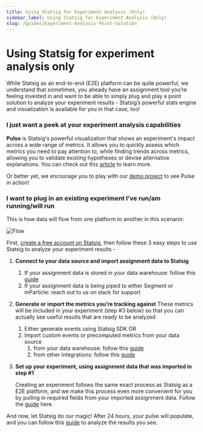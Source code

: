 ```yaml
---
title: Using Statsig for Experiment Analysis (Only)
sidebar_label: Using Statsig for Experiment Analysis (Only)
slug: /guides/Experiment-Analysis-Point-Solution
---
```



# Using Statsig for experiment analysis only


While Statsig as an end-to-end (E2E) platform can be quite powerful, we understand that sometimes, you already have an assignment tool you’re feeling invested in and want to be able to simply plug and play a point solution to analyze your experiment results - Statsig’s  powerful stats engine and visualization is available for you in that case, too!

### I just want a peek at your experiment analysis capabilities

**Pulse** is Statsig's powerful visualization that shows an experiment's impact across a wide range of metrics. It allows you to quickly assess which metrics you need to pay attention to, while finding trends across metrics, allowing you to validate existing hypotheses or devise alternative explanations. You can check out this [article](https://docs.statsig.com/pulse/read-pulse) to learn more. 

Or better yet, we encourage you to play with our [demo project](https://console.statsig.com/demo?ref=demo_redirect) to see Pulse in action!

### I want to plug in an existing experiment I’ve run/am running/will run

This is how data will flow from one platform to another in this scenario:

![Flow](https://user-images.githubusercontent.com/120431069/217403623-954b8a08-e38d-4beb-8d03-4112ab60a79c.png)

First, [create a free account on Statsig](https://www.statsig.com/signup), then follow these 3 easy steps to use Statsig to analyze your experiment results - 

1. **Connect to your data source and import assignment data to Statsig**
    1. If your assignment data is stored in your data warehouse: follow this [guide](https://docs.statsig.com/data-warehouse-ingestion/introduction)
    2. If your assignment data is being piped to either Segment or mParticle: reach out to us on slack for support
2. **Generate or import the metrics you’re tracking against**
These metrics will be included in your experiment (step #3 below) so that you can actually see useful results that are ready to be analyzed
    1. Either generate events using Statsig SDK
    OR
    2. Import custom events or precomputed metrics from your data source
        1. from your data warehouse: follow this [guide](https://docs.statsig.com/data-warehouse-ingestion/data_mapping)
        2. from other integrations: follow this [guide](https://docs.statsig.com/integrations/introduction)
3. **Set up your experiment, using assignment data that was imported in step #1**
    
    Creating an experiment follows the same exact process as Statsig as a E2E platform, and we make this process even more convenient for you by pulling in required fields from your imported assignment data. Follow the [guide](https://docs.statsig.com/experiments-plus/create-new) here.
   

And now, let Statsig do our magic! After 24 hours, your pulse will populate, and you can follow this [guide](https://docs.statsig.com/pulse) to analyze the results you see.

